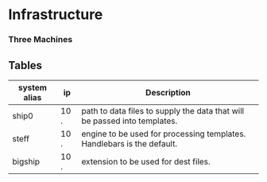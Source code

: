 # Infrastructure

### Three Machines

## Tables

| system alias | ip  | Description |
| ------ |-- | ----------- |
| ship0   | 10 . | path to data files to supply the data that will be passed into templates. |
| steff | 10 .|  engine to be used for processing templates. Handlebars is the default. |
| bigship    |10 . |  extension to be used for dest files. |


